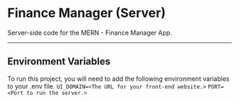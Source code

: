 # Finance Manager (Server)

Server-side code for the MERN - Finance Manager App.

---

## Environment Variables

To run this project, you will need to add the following environment variables to your .env file.
`UI_DOMAIN=<The URL for your front-end website.>`
`PORT=<Port to run the server.>`
